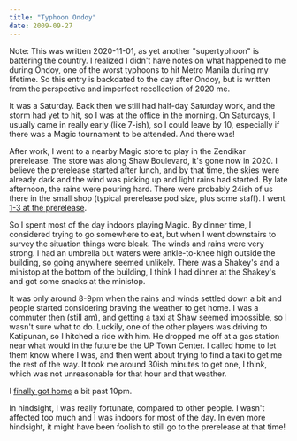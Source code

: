 ```yaml
---
title: "Typhoon Ondoy"
date: 2009-09-27
---
```


Note: This was written 2020-11-01, as yet another "supertyphoon" is battering the country. I realized I didn't have notes on what happened to me during Ondoy, one of the worst typhoons to hit Metro Manila during my lifetime. So this entry is backdated to the day after Ondoy, but is written from the perspective and imperfect recollection of 2020 me.

It was a Saturday. Back then we still had half-day Saturday work, and the storm had yet to hit, so I was at the office in the morning. On Saturdays, I usually came in really early (like 7-ish), so I could leave by 10, especially if there was a Magic tournament to be attended. And there was!

After work, I went to a nearby Magic store to play in the Zendikar prerelease. The store was along Shaw Boulevard, it's gone now in 2020. I believe the prerelease started after lunch, and by that time, the skies were already dark and the wind was picking up and light rains had started. By late afternoon, the rains were pouring hard. There were probably 24ish of us there in the small shop (typical prerelease pod size, plus some staff). I went [1-3 at the prerelease](/2009/09/zendikar-prerelease-and-limited-impressions/). 

So I spent most of the day indoors playing Magic. By dinner time, I considered trying to go somewhere to eat, but when I went downstairs to survey the situation things were bleak. The winds and rains were very strong. I had an umbrella but waters were ankle-to-knee high outside the building, so going anywhere seemed unlikely. There was a Shakey's and a ministop at the bottom of the building, I think I had dinner at the Shakey's and got some snacks at the ministop.

It was only around 8-9pm when the rains and winds settled down a bit and people started considering braving the weather to get home. I was a commuter then (still am), and getting a taxi at Shaw seemed impossible, so I wasn't sure what to do. Luckily, one of the other players was driving to Katipunan, so I hitched a ride with him. He dropped me off at a gas station near what would in the future be the UP Town Center. I called home to let them know where I was, and then went about trying to find a taxi to get me the rest of the way. It took me around 30ish minutes to get one, I think, which was not unreasonable for that hour and that weather.

I [finally got home](/2009/09/4393887978/) a bit past 10pm. 

In hindsight, I was really fortunate, compared to other people. I wasn't affected too much and I was indoors for most of the day. In even more hindsight, it might have been foolish to still go to the prerelease at that time!